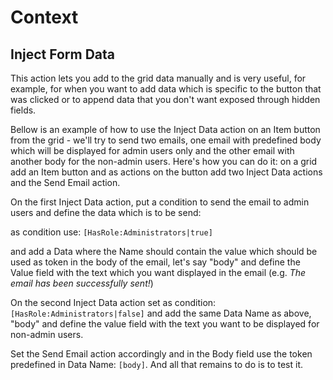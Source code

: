# Context

## Inject Form Data

This action lets you add to the grid data manually and is very useful, for example, for when you want to add data which is specific to the button that was clicked or to append data that you don't want exposed through hidden fields.

Bellow is an example of how to use the Inject Data action on an Item button from the grid - we'll try to send two emails, one email with predefined body which will be displayed for admin users only and the other email with another body for the non-admin users. Here's how you can do it: on a grid add an Item button and as actions on the button add two Inject Data actions and the Send Email action. 

On the first Inject Data action, put a condition to send the email to admin users and define the data which is to be send: 

as condition use: `[HasRole:Administrators|true]`

and add a Data where the Name should contain the value which should be used as token in the body of the email, let's say "body" and define the Value field with the text which you want displayed in the email (e.g. *The email has been successfully sent!*) 

On the second Inject Data action set as condition: `[HasRole:Administrators|false]` and add the same Data Name as above, "body" and define the value field with the text you want to be displayed for non-admin users. 

Set the Send Email action accordingly and in the Body field use the token predefined in Data Name: `[body]`. And all that remains to do is to test it. 